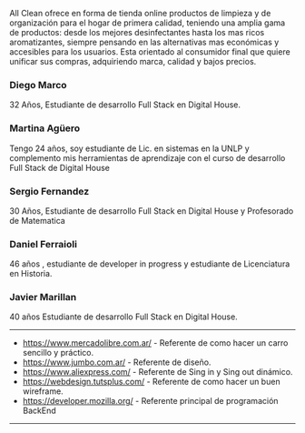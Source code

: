 All Clean ofrece en forma de tienda online productos de limpieza y de organización para el hogar de primera calidad, teniendo una amplia gama de productos: desde los mejores desinfectantes hasta los mas ricos aromatizantes, siempre pensando en las alternativas mas económicas y accesibles para los usuarios. Esta orientado al consumidor final que quiere unificar sus compras, adquiriendo marca, calidad y bajos precios.

### Diego Marco

32 Años, Estudiante de desarrollo Full Stack en Digital House.

### Martina Agüero

Tengo 24 años, soy estudiante de Lic. en sistemas en la UNLP y complemento mis herramientas de aprendizaje con el curso de desarrollo Full Stack de Digital House

### Sergio Fernandez
30 Años, Estudiante de desarrollo Full Stack en Digital House y Profesorado de Matematica

### Daniel Ferraioli
46 años , estudiante de  developer in progress y estudiante de Licenciatura en Historia.

### Javier Marillan
40 años Estudiante de desarrollo Full Stack en Digital House.

***

- https://www.mercadolibre.com.ar/ - Referente de como hacer un carro sencillo y práctico.
- https://www.jumbo.com.ar/ - Referente de diseño.
- https://www.aliexpress.com/ - Referente de Sing in y Sing out dinámico.
- https://webdesign.tutsplus.com/ - Referente de como hacer un buen wireframe.
- https://developer.mozilla.org/ - Referente principal de programación BackEnd

***